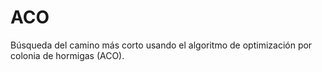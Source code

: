 # ACO
 Búsqueda del camino más corto usando el algoritmo de optimización por colonia de hormigas (ACO). 
